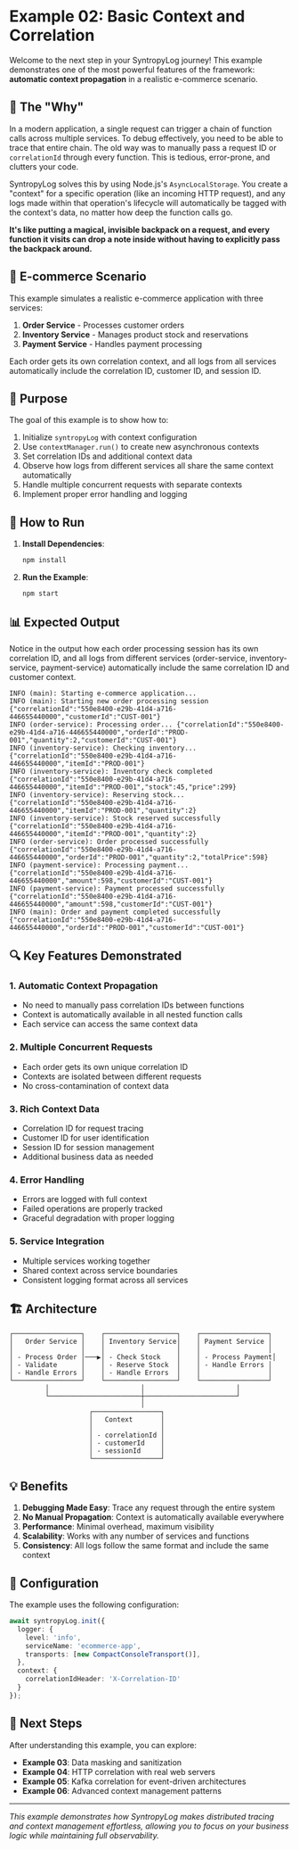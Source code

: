 # Example 02: Basic Context and Correlation

Welcome to the next step in your SyntropyLog journey! This example demonstrates one of the most powerful features of the framework: **automatic context propagation** in a realistic e-commerce scenario.

## 🎯 The "Why"

In a modern application, a single request can trigger a chain of function calls across multiple services. To debug effectively, you need to be able to trace that entire chain. The old way was to manually pass a request ID or `correlationId` through every function. This is tedious, error-prone, and clutters your code.

SyntropyLog solves this by using Node.js's `AsyncLocalStorage`. You create a "context" for a specific operation (like an incoming HTTP request), and any logs made within that operation's lifecycle will automatically be tagged with the context's data, no matter how deep the function calls go.

**It's like putting a magical, invisible backpack on a request, and every function it visits can drop a note inside without having to explicitly pass the backpack around.**

## 🏪 E-commerce Scenario

This example simulates a realistic e-commerce application with three services:

1. **Order Service** - Processes customer orders
2. **Inventory Service** - Manages product stock and reservations
3. **Payment Service** - Handles payment processing

Each order gets its own correlation context, and all logs from all services automatically include the correlation ID, customer ID, and session ID.

## 🎯 Purpose

The goal of this example is to show how to:

1. Initialize `syntropyLog` with context configuration
2. Use `contextManager.run()` to create new asynchronous contexts
3. Set correlation IDs and additional context data
4. Observe how logs from different services all share the same context automatically
5. Handle multiple concurrent requests with separate contexts
6. Implement proper error handling and logging

## 🚀 How to Run

1. **Install Dependencies**:
   ```bash
   npm install
   ```

2. **Run the Example**:
   ```bash
   npm start
   ```

## 📊 Expected Output

Notice in the output how each order processing session has its own correlation ID, and all logs from different services (order-service, inventory-service, payment-service) automatically include the same correlation ID and customer context.

```
INFO (main): Starting e-commerce application...
INFO (main): Starting new order processing session {"correlationId":"550e8400-e29b-41d4-a716-446655440000","customerId":"CUST-001"}
INFO (order-service): Processing order... {"correlationId":"550e8400-e29b-41d4-a716-446655440000","orderId":"PROD-001","quantity":2,"customerId":"CUST-001"}
INFO (inventory-service): Checking inventory... {"correlationId":"550e8400-e29b-41d4-a716-446655440000","itemId":"PROD-001"}
INFO (inventory-service): Inventory check completed {"correlationId":"550e8400-e29b-41d4-a716-446655440000","itemId":"PROD-001","stock":45,"price":299}
INFO (inventory-service): Reserving stock... {"correlationId":"550e8400-e29b-41d4-a716-446655440000","itemId":"PROD-001","quantity":2}
INFO (inventory-service): Stock reserved successfully {"correlationId":"550e8400-e29b-41d4-a716-446655440000","itemId":"PROD-001","quantity":2}
INFO (order-service): Order processed successfully {"correlationId":"550e8400-e29b-41d4-a716-446655440000","orderId":"PROD-001","quantity":2,"totalPrice":598}
INFO (payment-service): Processing payment... {"correlationId":"550e8400-e29b-41d4-a716-446655440000","amount":598,"customerId":"CUST-001"}
INFO (payment-service): Payment processed successfully {"correlationId":"550e8400-e29b-41d4-a716-446655440000","amount":598,"customerId":"CUST-001"}
INFO (main): Order and payment completed successfully {"correlationId":"550e8400-e29b-41d4-a716-446655440000","orderId":"PROD-001","customerId":"CUST-001"}
```

## 🔍 Key Features Demonstrated

### 1. **Automatic Context Propagation**
- No need to manually pass correlation IDs between functions
- Context is automatically available in all nested function calls
- Each service can access the same context data

### 2. **Multiple Concurrent Requests**
- Each order gets its own unique correlation ID
- Contexts are isolated between different requests
- No cross-contamination of context data

### 3. **Rich Context Data**
- Correlation ID for request tracing
- Customer ID for user identification
- Session ID for session management
- Additional business data as needed

### 4. **Error Handling**
- Errors are logged with full context
- Failed operations are properly tracked
- Graceful degradation with proper logging

### 5. **Service Integration**
- Multiple services working together
- Shared context across service boundaries
- Consistent logging format across all services

## 🏗️ Architecture

```
┌─────────────────┐    ┌──────────────────┐    ┌─────────────────┐
│   Order Service │    │ Inventory Service│    │ Payment Service │
│                 │    │                  │    │                 │
│ - Process Order │───▶│ - Check Stock    │    │ - Process Payment│
│ - Validate      │    │ - Reserve Stock  │    │ - Handle Errors │
│ - Handle Errors │    │ - Handle Errors  │    │                 │
└─────────────────┘    └──────────────────┘    └─────────────────┘
         │                       │                       │
         └───────────────────────┼───────────────────────┘
                                 │
                    ┌─────────────────┐
                    │   Context       │
                    │                 │
                    │ - correlationId │
                    │ - customerId    │
                    │ - sessionId     │
                    └─────────────────┘
```

## 💡 Benefits

1. **Debugging Made Easy**: Trace any request through the entire system
2. **No Manual Propagation**: Context is automatically available everywhere
3. **Performance**: Minimal overhead, maximum visibility
4. **Scalability**: Works with any number of services and functions
5. **Consistency**: All logs follow the same format and include the same context

## 🔧 Configuration

The example uses the following configuration:

```typescript
await syntropyLog.init({
  logger: {
    level: 'info',
    serviceName: 'ecommerce-app',
    transports: [new CompactConsoleTransport()],
  },
  context: {
    correlationIdHeader: 'X-Correlation-ID'
  }
});
```

## 🎯 Next Steps

After understanding this example, you can explore:

- **Example 03**: Data masking and sanitization
- **Example 04**: HTTP correlation with real web servers
- **Example 05**: Kafka correlation for event-driven architectures
- **Example 06**: Advanced context management patterns

---

*This example demonstrates how SyntropyLog makes distributed tracing and context management effortless, allowing you to focus on your business logic while maintaining full observability.* 